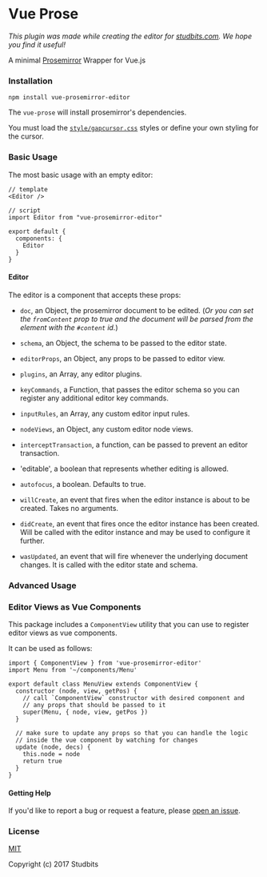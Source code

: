 # Vue Prose

*This plugin was made while creating the editor for [studbits.com](https://studbits.com/). We hope you find it useful!*

A minimal [Prosemirror](https://prosemirror.net/) Wrapper for Vue.js

### Installation

```
npm install vue-prosemirror-editor
```

The `vue-prose` will install prosemirror's dependencies.

You must load the [`style/gapcursor.css`](https://github.com/ProseMirror/prosemirror-gapcursor) styles or define your own styling for the cursor.

### Basic Usage

The most basic usage with an empty editor:

```
// template
<Editor />

// script
import Editor from "vue-prosemirror-editor"

export default {
  components: {
    Editor
  }
}
```

#### Editor

The editor is a component that accepts these props:

* `doc`, an Object, the prosemirror document to be edited. (*Or you can set the `fromContent` prop to true and the document will be parsed from the element with the `#content` id.*)

* `schema`, an Object, the schema to be passed to the editor state.

* `editorProps`, an Object, any props to be passed to editor view.

* `plugins`, an Array, any editor plugins.

* `keyCommands`, a Function, that passes the editor schema so you can register any additional editor key commands.

* `inputRules`, an Array, any custom editor input rules.

* `nodeViews`, an Object, any custom editor node views.

* `interceptTransaction`, a function, can be passed to prevent an editor transaction.

* 'editable', a boolean that represents whether editing is allowed.

* `autofocus`, a boolean. Defaults to true.

* `willCreate`, an event that fires when the editor instance is about to be created. Takes no arguments.

* `didCreate`, an event that fires once the editor instance has been created. Will be called with the editor instance and may be used to configure it further.

* `wasUpdated`, an event that will fire whenever the underlying document changes. It is called with the editor state and schema.


### Advanced Usage

### Editor Views as Vue Components

This package includes a `ComponentView` utility that you can use to register
editor views as vue components.

It can be used as follows:

```
import { ComponentView } from 'vue-prosemirror-editor'
import Menu from '~/components/Menu'

export default class MenuView extends ComponentView {
  constructor (node, view, getPos) {
    // call `ComponentView` constructor with desired component and
    // any props that should be passed to it
    super(Menu, { node, view, getPos })
  }

  // make sure to update any props so that you can handle the logic
  // inside the vue component by watching for changes
  update (node, decs) {
    this.node = node
    return true
  }
}

```

#### Getting Help

If you'd like to report a bug or request a feature, please [open an issue](https://github.com/studbits/vue-prose/issues).

### License

[MIT](./LICENSE)

Copyright (c) 2017 Studbits
